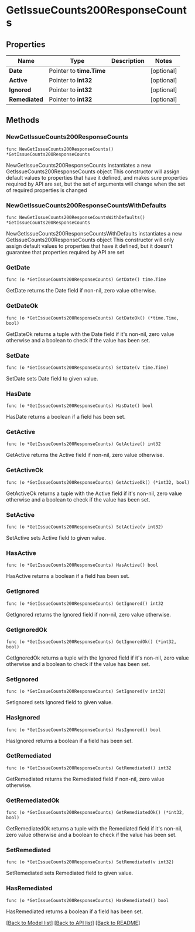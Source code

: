 # GetIssueCounts200ResponseCounts

## Properties

Name | Type | Description | Notes
------------ | ------------- | ------------- | -------------
**Date** | Pointer to **time.Time** |  | [optional] 
**Active** | Pointer to **int32** |  | [optional] 
**Ignored** | Pointer to **int32** |  | [optional] 
**Remediated** | Pointer to **int32** |  | [optional] 

## Methods

### NewGetIssueCounts200ResponseCounts

`func NewGetIssueCounts200ResponseCounts() *GetIssueCounts200ResponseCounts`

NewGetIssueCounts200ResponseCounts instantiates a new GetIssueCounts200ResponseCounts object
This constructor will assign default values to properties that have it defined,
and makes sure properties required by API are set, but the set of arguments
will change when the set of required properties is changed

### NewGetIssueCounts200ResponseCountsWithDefaults

`func NewGetIssueCounts200ResponseCountsWithDefaults() *GetIssueCounts200ResponseCounts`

NewGetIssueCounts200ResponseCountsWithDefaults instantiates a new GetIssueCounts200ResponseCounts object
This constructor will only assign default values to properties that have it defined,
but it doesn't guarantee that properties required by API are set

### GetDate

`func (o *GetIssueCounts200ResponseCounts) GetDate() time.Time`

GetDate returns the Date field if non-nil, zero value otherwise.

### GetDateOk

`func (o *GetIssueCounts200ResponseCounts) GetDateOk() (*time.Time, bool)`

GetDateOk returns a tuple with the Date field if it's non-nil, zero value otherwise
and a boolean to check if the value has been set.

### SetDate

`func (o *GetIssueCounts200ResponseCounts) SetDate(v time.Time)`

SetDate sets Date field to given value.

### HasDate

`func (o *GetIssueCounts200ResponseCounts) HasDate() bool`

HasDate returns a boolean if a field has been set.

### GetActive

`func (o *GetIssueCounts200ResponseCounts) GetActive() int32`

GetActive returns the Active field if non-nil, zero value otherwise.

### GetActiveOk

`func (o *GetIssueCounts200ResponseCounts) GetActiveOk() (*int32, bool)`

GetActiveOk returns a tuple with the Active field if it's non-nil, zero value otherwise
and a boolean to check if the value has been set.

### SetActive

`func (o *GetIssueCounts200ResponseCounts) SetActive(v int32)`

SetActive sets Active field to given value.

### HasActive

`func (o *GetIssueCounts200ResponseCounts) HasActive() bool`

HasActive returns a boolean if a field has been set.

### GetIgnored

`func (o *GetIssueCounts200ResponseCounts) GetIgnored() int32`

GetIgnored returns the Ignored field if non-nil, zero value otherwise.

### GetIgnoredOk

`func (o *GetIssueCounts200ResponseCounts) GetIgnoredOk() (*int32, bool)`

GetIgnoredOk returns a tuple with the Ignored field if it's non-nil, zero value otherwise
and a boolean to check if the value has been set.

### SetIgnored

`func (o *GetIssueCounts200ResponseCounts) SetIgnored(v int32)`

SetIgnored sets Ignored field to given value.

### HasIgnored

`func (o *GetIssueCounts200ResponseCounts) HasIgnored() bool`

HasIgnored returns a boolean if a field has been set.

### GetRemediated

`func (o *GetIssueCounts200ResponseCounts) GetRemediated() int32`

GetRemediated returns the Remediated field if non-nil, zero value otherwise.

### GetRemediatedOk

`func (o *GetIssueCounts200ResponseCounts) GetRemediatedOk() (*int32, bool)`

GetRemediatedOk returns a tuple with the Remediated field if it's non-nil, zero value otherwise
and a boolean to check if the value has been set.

### SetRemediated

`func (o *GetIssueCounts200ResponseCounts) SetRemediated(v int32)`

SetRemediated sets Remediated field to given value.

### HasRemediated

`func (o *GetIssueCounts200ResponseCounts) HasRemediated() bool`

HasRemediated returns a boolean if a field has been set.


[[Back to Model list]](../README.md#documentation-for-models) [[Back to API list]](../README.md#documentation-for-api-endpoints) [[Back to README]](../README.md)


